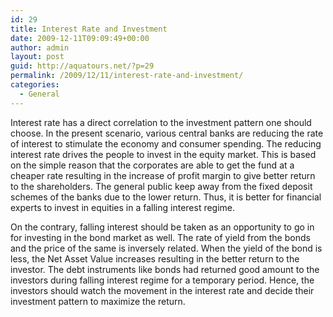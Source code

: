 ```yaml
---
id: 29
title: Interest Rate and Investment
date: 2009-12-11T09:09:49+00:00
author: admin
layout: post
guid: http://aquatours.net/?p=29
permalink: /2009/12/11/interest-rate-and-investment/
categories:
  - General
---
```

Interest rate has a direct correlation to the investment pattern one should choose. In the present scenario, various central banks are reducing the rate of interest to stimulate the economy and consumer spending. The reducing interest rate drives the people to invest in the equity market. This is based on the simple reason that the corporates are able to get the fund at a cheaper rate resulting in the increase of profit margin to give better return to the shareholders. The general public keep away from the fixed deposit schemes of the banks due to the lower return. Thus, it is better for financial experts to invest in equities in a falling interest regime.

On the contrary, falling interest should be taken as an opportunity to go in for investing in the bond market as well. The rate of yield from the bonds and the price of the same is inversely related. When the yield of the bond is less, the Net Asset Value increases resulting in the better return to the investor. The debt instruments like bonds had returned good amount to the investors during falling interest regime for a temporary period. Hence, the investors should watch the movement in the interest rate and decide their investment pattern to maximize the return.